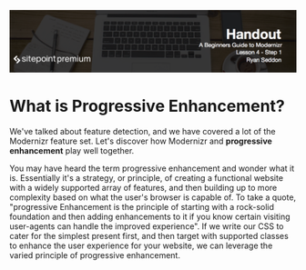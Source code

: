 ![](headings/4.1.png)

# What is Progressive Enhancement?

We've talked about feature detection, and we have covered a lot of the Modernizr feature set. Let's discover how Modernizr and **progressive enhancement** play well together.

You may have heard the term progressive enhancement and wonder what it is. Essentially it's a strategy, or principle, of creating a functional website with a widely supported array of features, and then building up to more complexity based on what the user's browser is capable of. To take a quote, "progressive Enhancement is the principle of starting with a rock-solid foundation and then adding enhancements to it if you know certain visiting user-agents can handle the improved experience". If we write our CSS to cater for the simplest present first, and then target with supported classes to enhance the user experience for your website, we can leverage the varied principle of progressive enhancement.